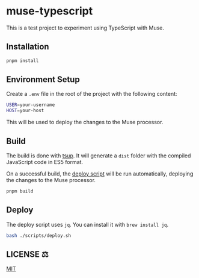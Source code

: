 # muse-typescript

This is a test project to experiment using TypeScript with Muse.

## Installation

```bash
pnpm install
```

## Environment Setup

Create a `.env` file in the root of the project with the following content:

```bash
USER=your-username
HOST=your-host
```

This will be used to deploy the changes to the Muse processor.

## Build

The build is done with [tsup](https://tsup.egoist.dev/). It will generate a `dist` folder with the compiled JavaScript code in ES5 format.

On a successful build, the [deploy script](./scripts/deploy.sh) will be run automatically, deploying the changes to the Muse processor.

```bash
pnpm build
```

## Deploy

The deploy script uses `jq`. You can install it with `brew install jq`.

```bash
bash ./scripts/deploy.sh
```

## LICENSE :balance_scale:

[MIT](./LICENSE)
